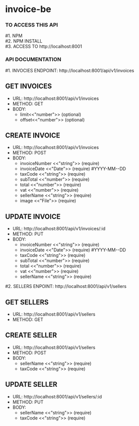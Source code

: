 # invoice-be

### TO ACCESS THIS API
#1. NPM\
#2. NPM INSTALL\
#3. ACCESS TO http://localhost:8001


### API DOCUMENTATION
#1. INVOCIES ENDPOINT: http://localhost:8001/api/v1/invoices

## GET INVOICES
- URL: http://localhost:8001/api/v1/invoices
- METHOD: GET
- BODY: 
  + limit<<"number">> (optional)
  + offset<<"number">> (optional)
  
## CREATE INVOICE
- URL: http://localhost:8001/api/v1/invoices
- METHOD: POST
- BODY:
  + invoiceNumber <<"string">> (require)
  + invoiceDate <<"Date">> (require) #YYYY-MM--DD
  + taxCode <<"string">> (require)
  + subTotal <<"number">> (require)
  + total <<"number">> (require)
  + vat <<"number">> (require)
  + sellerName <<"string">> (require)
  + image <<"File">> (require)

## UPDATE INVOICE
- URL: http://localhost:8001/api/v1/invoices/:id
- METHOD: PUT
- BODY: 
  + invoiceNumber <<"string">> (require)
  + invoiceDate <<"Date">> (require) #YYYY-MM--DD
  + taxCode <<"string">> (require)
  + subTotal <<"number">> (require)
  + total <<"number">> (require)
  + vat <<"number">> (require)
  + sellerName <<"string">> (require)



#2. SELLERS ENPOINT: http://localhost:8001/api/v1/sellers
## GET SELLERS
- URL: http://localhost:8001/api/v1/sellers
- METHOD: GET

## CREATE SELLER
- URL: http://localhost:8001/api/v1/sellers
- METHOD: POST
- BODY: 
  + sellerName <<"string">> (require)
  + taxCode <<"string">> (require)

## UPDATE SELLER
- URL: http://localhost:8001/api/v1/sellers/:id
- METHOD: PUT
- BODY: 
  + sellerName <<"string">> (require)
  + taxCode <<"string">> (require)

